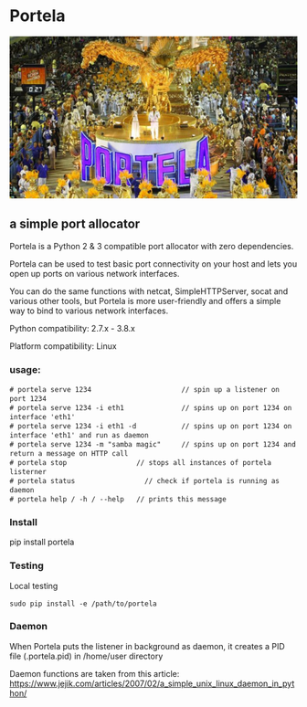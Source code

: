 # Portela

![](portela.jpg)

## a simple port allocator

Portela is a Python 2 & 3 compatible port allocator with zero dependencies.

Portela can be used to test basic port connectivity on your host and lets you open up ports on various network interfaces.

You can do the same functions with netcat, SimpleHTTPServer, socat and various other tools, but Portela is more user-friendly and offers a simple way to bind to various network interfaces.

Python compatibility: 2.7.x - 3.8.x

Platform compatibility: Linux

### usage:
```
# portela serve 1234                      // spin up a listener on port 1234
# portela serve 1234 -i eth1              // spins up on port 1234 on interface 'eth1'
# portela serve 1234 -i eth1 -d           // spins up on port 1234 on interface 'eth1' and run as daemon
# portela serve 1234 -m "samba magic"     // spins up on port 1234 and return a message on HTTP call
# portela stop                 // stops all instances of portela listerner
# portela status                 // check if portela is running as daemon
# portela help / -h / --help   // prints this message
```

### Install

pip install portela

### Testing
Local testing

    sudo pip install -e /path/to/portela


### Daemon
When Portela puts the listener in background as daemon, it creates a PID file (.portela.pid) in /home/user directory

Daemon functions are taken from this article: https://www.jejik.com/articles/2007/02/a_simple_unix_linux_daemon_in_python/